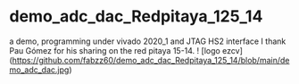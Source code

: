 # demo_adc_dac_Redpitaya_125_14
a demo, programming under vivado 2020_1 and JTAG HS2 interface I thank Pau Gómez for his sharing on the red pitaya 15-14.
! [logo ezcv] (https://github.com/fabzz60/demo_adc_dac_Redpitaya_125_14/blob/main/demo_adc_dac.jpg)

